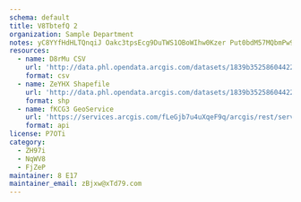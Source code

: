 ```yaml
---
schema: default
title: V8TbtefQ 2 
organization: Sample Department 
notes: yC8YYfHdHLTQnqiJ Oakc3tpsEcg9DuTWS1OBoWIhw0Kzer Put0bdM57MQbmPw94s3FNURlJV2vlpvBeLZaZ2UfF4EIjkzyKgxG 
resources:
  - name: D8rMu CSV
    url: 'http://data.phl.opendata.arcgis.com/datasets/1839b35258604422b0b520cbb668df0d_0.csv'
    format: csv
  - name: ZeYHX Shapefile
    url: 'http://data.phl.opendata.arcgis.com/datasets/1839b35258604422b0b520cbb668df0d_0.zip'
    format: shp
  - name: fKCG3 GeoService
    url: 'https://services.arcgis.com/fLeGjb7u4uXqeF9q/arcgis/rest/services/Air_Monitoring_Stations/FeatureServer/0/query'
    format: api
license: P7OTi 
category:
  - ZH97i 
  - NqWV8 
  - FjZeP 
maintainer: 8 E17  
maintainer_email: zBjxw@xTd79.com
---
```

